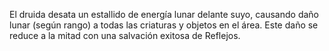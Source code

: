 El druida desata un estallido de energía lunar delante suyo, causando daño lunar (según rango) a todas las criaturas y objetos en el área. Este daño se reduce a la mitad con una salvación exitosa de Reflejos.

